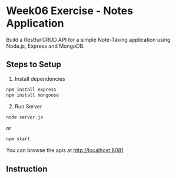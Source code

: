 # Week06 Exercise - Notes Application

Build a Restful CRUD API for a simple Note-Taking application using Node.js, Express and MongoDB.

## Steps to Setup

1. Install dependencies

```bash
npm install express
npm install mongoose
```

2. Run Server

```bash
node server.js
```
or
```bash
npm start
```

You can browse the apis at <http://localhost:8081>

## Instruction


